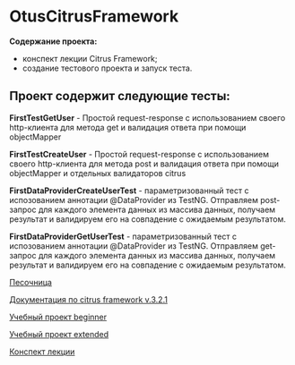 # OtusCitrusFramework
**Содержание проекта:** 
- конспект лекции Citrus Framework;
- создание тестового проекта и запуск теста.

## Проект содержит следующие тесты:

**FirstTestGetUser** - Простой request-response с использованием своего http-клиента для метода get и валидация ответа при помощи objectMapper

**FirstTestCreateUser** - Простой request-response  с использованием своего http-клиента для метода post и валидация ответа при помощи objectMapper и отдельных валидаторов citrus

**FirstDataProviderCreateUserTest** - параметризованный тест с испозованием аннотации @DataProvider из TestNG. Отправляем post-запрос для каждого элемента данных из массива данных, получаем результат и валидируем его на совпадение с ожидаемым результатом.

**FirstDataProviderGetUserTest** - параметризованный тест с испозованием аннотации @DataProvider из TestNG. Отправляем get-запрос для каждого элемента данных из массива данных, получаем результат и валидируем его на совпадение с ожидаемым результатом.

[Песочница](https://reqres.in/)

[Документация по citrus framework v.3.2.1](https://citrusframework.org/citrus/reference/3.2.1/html/index.html#preface)

[Учебный проект beginner](https://github.com/reviol/QA-JAVA/tree/main/lesson_Citrus_Beginner_v3.2.1) 

[Учебный проект extended](https://github.com/reviol/QA-JAVA/tree/main/lesson_Citrus_Extended_v3.2.1)

[Конспект лекции](https://github.com/nmochalova/OtusCitrusFramework/blob/main/Doc/Конспект.docx)
